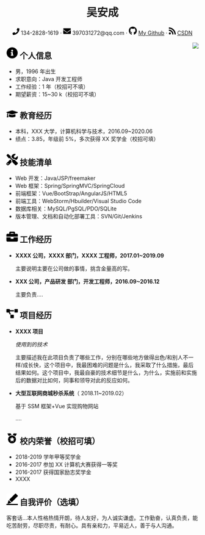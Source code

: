 <center>
 <h1> 吴安成 </h1>
     <div>
         <span>
             <img src="assets/phone-solid.svg" width="18px">
             134-2828-1619
         </span>
         ·
         <span>
             <img src="assets/envelope-solid.svg" width="20px">
             397031272@qq.com
         </span>
         ·
         <span>
             <img src="assets/github-brands.svg" width="21px">
             <a href="https://github.com/ancy397031272" target="_blank">My Github</a>
         </span>
         ·
         <span>
             <img src="assets/rss-solid.svg" width="18px">
             <a href="https://blog.csdn.net/u014072827?spm=1000.2115.3001.5343" target="_blank">CSDN</a>
         </span>
     </div>
     <div style="float:right;"><br><img src="assets/avater2.jpg" width="90"></div>
 </center>



## <img src="assets/info-circle-solid.svg" width="30px"> 个人信息

- 男，1996 年出生
- 求职意向：Java 开发工程师
- 工作经验：1 年（校招可不填）
- 期望薪资：15~30 k（校招可不填）

## <img src="assets/graduation-cap-solid.svg" width="30px"> 教育经历

- 本科，XXX 大学，计算机科学与技术，2016.09~2020.06
- 绩点：3.85，年级前 5%，多次获得 XX 奖学金（校招可填）

## <img src="assets/tools-solid.svg" width="30px"> 技能清单

- Web 开发：Java/JSP/freemaker 
- Web 框架：Spring/SpringMVC/SpringCloud
- 前端框架：Vue/BootStrap/AngularJS/HTML5
- 前端工具：WebStorm/Hbuilder/Visual Studio Code
- 数据库相关：MySQL/PgSQL/PDO/SQLite
- 版本管理、文档和自动化部署工具：SVN/Git/Jenkins

## <img src="assets/briefcase-solid.svg" width="30px"> 工作经历

- **XXXX 公司，XXXX 部门，XXXX 工程师，2017.01~2019.09**

  主要说明主要在公司做的事情，挑含金量高的写。

- **XXX 公司，产品研发 部门，开发工程师，2016.09~2016.12**

  主要负责....

## <img src="assets/project-diagram-solid.svg" width="30px"> 项目经历

- **XXXX 项目**

  *使用到的技术*

  主要描述我在此项目负责了哪些工作，分别在哪些地方做得出色/和别人不一样/成长快，这个项目中，我最困难的问题是什么，我采取了什么措施，最后结果如何。这个项目中，我最自豪的技术细节是什么，为什么，实施前和实施后的数据对比如何，同事和领导对此的反应如何。

- **大型互联网商城秒杀系统**（ 2018.11~2019.02）

  基于 SSM 框架+Vue 实现购物网站

  ....

## <img src="assets/honor-solid.svg" width="30px"> 校内荣誉（校招可填）

- 2018-2019 学年甲等奖学金
- 2016-2017 参加 XX 计算机大赛获得一等奖
- 2016-2017 获得国家励志奖学金
- XXXX

## <img src="assets/evaluate-solid.svg" width="30px"> 自我评价（选填）

   客套话...本人性格热情开朗，待人友好，为人诚实谦虚。工作勤奋，认真负责，能吃苦耐劳，尽职尽责，有耐心。具有亲和力，平易近人，善于与人沟通。